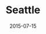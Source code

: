 ---
title: Seattle
date: 2015-07-15
images: [bears-missing.png]
props: [horse, pink-hello-kitty-chair]
---